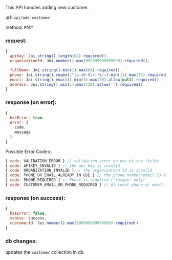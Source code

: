 This API handles adding new customer.

url: `api/add-customer`

method: `POST`

### request: 
```js
{
  apiKey: Joi.string().length(64).required(),
  organizationId: Joi.number().max(999999999999999).required(),

  fullName: Joi.string().min(1).max(64).required(),
  phone: Joi.string().regex(/^[a-z0-9\+]*$/i).min(11).max(15).required(),
  email: Joi.string().email().min(3).max(30).allow(null).required(),
  address: Joi.string().min(1).max(128).allow('').required()
}
```

### response (on error):
```js
{
  hasError: true,
  error: {
    code,
    message
  }
}
```

Possible Error Codes:
```js
{ code: VALIDATION_ERROR } // validation error on one of the fields
{ code: APIKEY_INVALID } // the api key is invalid
{ code: ORGANIZATION_INVALID } // the organization id is invalid
{ code: PHONE_OR_EMAIL_ALREADY_IN_USE } // the phone number/email is already associated with another customer
{ code: PHONE_REQUIRED } // Phone is required ('torque' only)
{ code: CUSTOMER_EMAIL_OR_PHONE_REQUIRED } // At least phone or email is required
```

### response (on success):
```js
{
  hasError: false,
  status: success,
  customerId: Joi.number().max(999999999999999).required()
}
```

### db changes:
updates the `customer` collection in db.